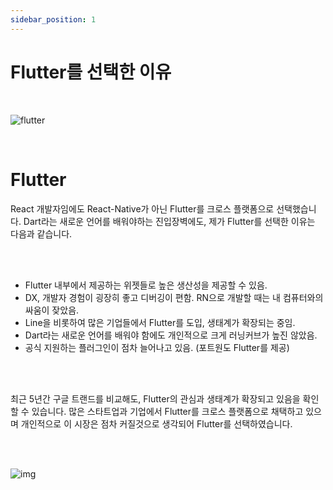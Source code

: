 ```yaml
---
sidebar_position: 1
---
```


# Flutter를 선택한 이유

<br/>

![flutter](https://cdn.prod.website-files.com/5f841209f4e71b2d70034471/60bb4a2e143f632da3e56aea_Flutter%20app%20development%20(2).png)

<br/>

# Flutter

React 개발자임에도 React-Native가 아닌 Flutter를 크로스 플랫폼으로 선택했습니다.
Dart라는 새로운 언어를 배워야하는 진입장벽에도, 제가 Flutter를 선택한 이유는 다음과 같습니다.

<br/>
<br/>

- Flutter 내부에서 제공하는 위젯들로 높은 생산성을 제공할 수 있음.
- DX, 개발자 경험이 굉장히 좋고 디버깅이 편함. RN으로 개발할 때는 내 컴퓨터와의 싸움이 잦았음.
- Line을 비롯하여 많은 기업들에서 Flutter를 도입, 생태계가 확장되는 중임.
- Dart라는 새로운 언어를 배워야 함에도 개인적으로 크게 러닝커브가 높진 않았음.
- 공식 지원하는 플러그인이 점차 늘어나고 있음. (포트원도 Flutter를 제공)

<br/>
<br/>

최근 5년간 구글 트랜드를 비교해도, Flutter의 관심과 생태계가 확장되고 있음을 확인할 수 있습니다.
많은 스타트업과 기업에서 Flutter를 크로스 플랫폼으로 채택하고 있으며 개인적으로 이 시장은 점차 커질것으로 생각되어 Flutter를 선택하였습니다.

<br/>
<br/>

![img](/img/sideproject/insights/google_trend.png)



